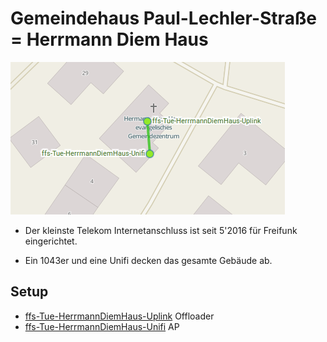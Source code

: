 # Gemeindehaus Paul-Lechler-Straße = Herrmann Diem Haus

![](gemeindehaus-paul-lechler-str.png)

 * Der kleinste Telekom Internetanschluss ist seit 5'2016 für Freifunk eingerichtet.

 * Ein 1043er und eine Unifi decken das gesamte Gebäude ab.

## Setup
* [ffs-Tue-HerrmannDiemHaus-Uplink](ffs-Tue-HerrmannDiemHaus-Uplink.sh) Offloader
* [ffs-Tue-HerrmannDiemHaus-Unifi](ffs-Tue-HerrmannDiemHaus-Unifi.sh) AP
